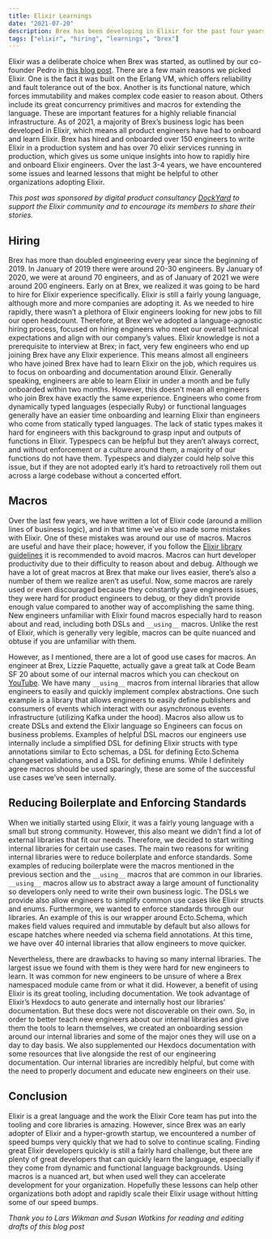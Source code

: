 ```yaml
---
title: Elixir Learnings
date: "2021-07-20"
description: Brex has been developing in Elixir for the past four years, and during this time we have come across a number of learnings around developer productivity in Elixir as well as for hiring Elixir developers. Hopefully these lessons can help other organizations both adopt and rapidly scale their Elixir usage without hitting some of our speed bumps.
tags: ["elixir", "hiring", "learnings", "brex"]
---
```


Elixir was a deliberate choice when Brex was started, as outlined by our co-founder Pedro in [this blog post](https://medium.com/brexeng/why-brex-chose-elixir-fe1a4f313195). There are a few main reasons we picked Elixir. One is the fact it was built on the Erlang VM, which offers reliability and fault tolerance out of the box. Another is its functional nature, which forces immutability and makes complex code easier to reason about. Others include its great concurrency primitives and macros for extending the language. These are important features for a highly reliable financial infrastructure. As of 2021, a majority of Brex’s business logic has been developed in Elixir, which means all product engineers have had to onboard and learn Elixir. Brex has hired and onboarded over 150 engineers to write Elixir in a production system and has over 70 elixir services running in production, which gives us some unique insights into how to rapidly hire and onboard Elixir engineers. Over the last 3-4 years, we have encountered some issues and learned lessons that might be helpful to other organizations adopting Elixir.

_This post was sponsored by digital product consultancy [DockYard](https://dockyard.com) to support the Elixir community and to encourage its members to share their stories._

## Hiring

Brex has more than doubled engineering every year since the beginning of 2019. In January of 2019 there were around 20-30 engineers. By January of 2020, we were at around 70 engineers, and as of January of 2021 we were around 200 engineers. Early on at Brex, we realized it was going to be hard to hire for Elixir experience specifically. Elixir is still a fairly young language, although more and more companies are adopting it. As we needed to hire rapidly, there wasn’t a plethora of Elixir engineers looking for new jobs to fill our open headcount. Therefore, at Brex we’ve adopted a language-agnostic hiring process, focused on hiring engineers who meet our overall technical expectations and align with our company’s values. Elixir knowledge is not a prerequisite to interview at Brex; in fact, very few engineers who end up joining Brex have any Elixir experience. This means almost all engineers who have joined Brex have had to learn Elixir on the job, which requires us to focus on onboarding and documentation around Elixir. Generally speaking, engineers are able to learn Elixir in under a month and be fully onboarded within two months. However, this doesn’t mean all engineers who join Brex have exactly the same experience. Engineers who come from dynamically typed languages (especially Ruby) or functional languages generally have an easier time onboarding and learning Elixir than engineers who come from statically typed languages. The lack of static types makes it hard for engineers with this background to grasp input and outputs of functions in Elixir. Typespecs can be helpful but they aren’t always correct, and without enforcement or a culture around them, a majority of our functions do not have them. Typespecs and dialyzer could help solve this issue, but if they are not adopted early it’s hard to retroactively roll them out across a large codebase without a concerted effort.

## Macros

Over the last few years, we have written a lot of Elixir code (around a million lines of business logic), and in that time we’ve also made some mistakes with Elixir. One of these mistakes was around our use of macros. Macros are useful and have their place; however, if you follow the [Elixir library guidelines](https://hexdocs.pm/elixir/master/library-guidelines.html#avoid-macros) it is recommended to avoid macros. Macros can hurt developer productivity due to their difficulty to reason about and debug. Although we have a lot of great macros at Brex that make our lives easier, there’s also a number of them we realize aren’t as useful. Now, some macros are rarely used or even discouraged because they constantly gave engineers issues, they were hard for product engineers to debug, or they didn’t provide enough value compared to another way of accomplishing the same thing. New engineers unfamiliar with Elixir found macros especially hard to reason about and read, including both DSLs and `__using__` macros. Unlike the rest of Elixir, which is generally very legible, macros can be quite nuanced and obtuse if you are unfamiliar with them.

However, as I mentioned, there are a lot of good use cases for macros. An engineer at Brex, Lizzie Paquette, actually gave a great talk at Code Beam SF 20 about some of our internal macros which you can checkout on [YouTube](https://www.youtube.com/watch?v=55-X7rSw8M0). We have many `__using__` macros from internal libraries that allow engineers to easily and quickly implement complex abstractions. One such example is a library that allows engineers to easily define publishers and consumers of events which interact with our asynchronous events infrastructure (utilizing Kafka under the hood). Macros also allow us to create DSLs and extend the Elixir language so Engineers can focus on business problems. Examples of helpful DSL macros our engineers use internally include a simplified DSL for defining Elixir structs with type annotations similar to Ecto schemas, a DSL for defining Ecto.Schema changeset validations, and a DSL for defining enums. While I definitely agree macros should be used sparingly, these are some of the successful use cases we’ve seen internally.

## Reducing Boilerplate and Enforcing Standards

When we initially started using Elixir, it was a fairly young language with a small but strong community. However, this also meant we didn’t find a lot of external libraries that fit our needs. Therefore, we decided to start writing internal libraries for certain use cases. The main two reasons for writing internal libraries were to reduce boilerplate and enforce standards. Some examples of reducing boilerplate were the macros mentioned in the previous section and the `__using__` macros that are common in our libraries. `__using__` macros allow us to abstract away a large amount of functionality so developers only need to write their own business logic. The DSLs we provide also allow engineers to simplify common use cases like Elixir structs and enums. Furthermore, we wanted to enforce standards through our libraries. An example of this is our wrapper around Ecto.Schema, which makes field values required and immutable by default but also allows for escape hatches where needed via schema field annotations. At this time, we have over 40 internal libraries that allow engineers to move quicker.

Nevertheless, there are drawbacks to having so many internal libraries. The largest issue we found with them is they were hard for new engineers to learn. It was common for new engineers to be unsure of where a Brex namespaced module came from or what it did. However, a benefit of using Elixir is its great tooling, including documentation. We took advantage of Elixir’s Hexdocs to auto generate and internally host our libraries’ documentation. But these docs were not discoverable on their own. So, in order to better teach new engineers about our internal libraries and give them the tools to learn themselves, we created an onboarding session around our internal libraries and some of the major ones they will use on a day to day basis. We also supplemented our Hexdocs documentation with some resources that live alongside the rest of our engineering documentation. Our internal libraries are incredibly helpful, but come with the need to properly document and educate new engineers on their use.

## Conclusion

Elixir is a great language and the work the Elixir Core team has put into the tooling and core libraries is amazing. However, since Brex was an early adopter of Elixir and a hyper-growth startup, we encountered a number of speed bumps very quickly that we had to solve to continue scaling. Finding great Elixir developers quickly is still a fairly hard challenge, but there are plenty of great developers that can quickly learn the language, especially if they come from dynamic and functional language backgrounds. Using macros is a nuanced art, but when used well they can accelerate development for your organization. Hopefully these lessons can help other organizations both adopt and rapidly scale their Elixir usage without hitting some of our speed bumps.

_Thank you to Lars Wikman and Susan Watkins for reading and editing drafts of this blog post_
